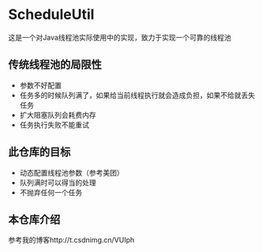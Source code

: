 # ScheduleUtil
这是一个对Java线程池实际使用中的实现，致力于实现一个可靠的线程池
## 传统线程池的局限性
+ 参数不好配置
+ 任务多的时候队列满了，如果给当前线程执行就会造成负担，如果不给就丢失任务
+ 扩大阻塞队列会耗费内存
+ 任务执行失败不能重试

## 此仓库的目标
+ 动态配置线程池参数（参考美团）
+ 队列满时可以得当的处理
+ 不抛弃任何一个任务

## 本仓库介绍
参考我的博客http://t.csdnimg.cn/VUIph
